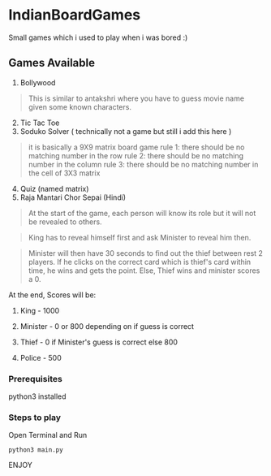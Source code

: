 # IndianBoardGames


Small games which i used to play when i was bored :)

## Games Available

1. Bollywood

> This is similar to antakshri where you have to guess movie name given some known characters.

2. Tic Tac Toe
3. Soduko Solver ( technically not a game but still i add this here )
> it is basically a 9X9 matrix board game
>rule 1: there should be no matching number in the row
>rule 2: there should be no matching number in the column
>rule 3: there should be no matching number in the cell of 3X3 matrix
4. Quiz (named matrix)
5. Raja Mantari Chor Sepai (Hindi)
> At the start of the game, each person will know its role but it will not be revealed to others.

> King has to reveal himself first and ask Minister to reveal him then.

> Minister will then have 30 seconds to find out the thief between rest 2 players. If he clicks on the correct card which is thief's card within time, he wins and gets the point. Else, Thief wins and minister scores a 0.



At the end, Scores will be:

1. King - 1000

2. Minister - 0 or 800 depending on if guess is correct

3. Thief - 0 if Minister's guess is correct else 800

4. Police - 500

### Prerequisites

python3 installed


### Steps to play
 Open Terminal and Run

```
python3 main.py

```



ENJOY
